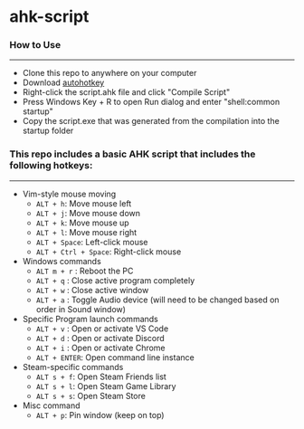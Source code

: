 # ahk-script

### How to Use 
---
- Clone this repo to anywhere on your computer
- Download [autohotkey](https://autohotkey.com/download/)
- Right-click the script.ahk file and click "Compile Script"
- Press Windows Key + R to open Run dialog and enter "shell:common startup"
- Copy the script.exe that was generated from the compilation into the startup folder

### This repo includes a basic AHK script that includes the following hotkeys:
---

- Vim-style mouse moving
    - ```ALT + h```: Move mouse left
    - ```ALT + j```: Move mouse down
    - ```ALT + k```: Move mouse up
    - ```ALT + l```: Move mouse right
    - ```ALT + Space```: Left-click mouse
    - ```ALT + Ctrl + Space```: Right-click mouse
- Windows commands
    - ```ALT m + r``` : Reboot the PC
    - ```ALT + q``` : Close active program completely
    - ```ALT + w``` : Close active window
    - ```ALT + a``` : Toggle Audio device (will need to be changed based on order in Sound window)
- Specific Program launch commands
    - ```ALT + v``` : Open or activate VS Code
    - ```ALT + d``` : Open or activate Discord
    - ```ALT + i``` : Open or activate Chrome
    - ```ALT + ENTER```: Open command line instance
- Steam-specific commands
    - ```ALT s + f```: Open Steam Friends list
    - ```ALT s + l```: Open Steam Game Library
    - ```ALT s + s```: Open Steam Store
- Misc command
    - ```ALT + p```: Pin window (keep on top)